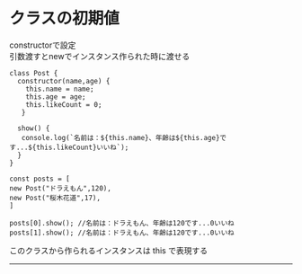 # クラスの初期値
constructorで設定    
引数渡すとnewでインスタンス作られた時に渡せる
~~~
class Post {
  constructor(name,age) {
    this.name = name;
    this.age = age;
    this.likeCount = 0;
   }
   
  show() {
   console.log(`名前は：${this.name}、年齢は${this.age}です...${this.likeCount}いいね`);
  }
}

const posts = [
new Post("ドラえもん",120),
new Post("桜木花道",17),
]

posts[0].show(); //名前は：ドラえもん、年齢は120です...0いいね
posts[1].show(); //名前は：ドラえもん、年齢は120です...0いいね
~~~
このクラスから作られるインスタンスは this で表現する
***
